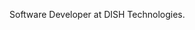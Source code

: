 Software Developer at DISH Technologies.

<!---
ethan-tauriainen/ethan-tauriainen is a ✨ special ✨ repository because its `README.md` (this file) appears on your GitHub profile.
You can click the Preview link to take a look at your changes.
--->
